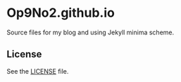# Op9No2.github.io
Source files for my blog and using Jekyll minima scheme.

## License

See the [LICENSE](https://github.com/Op9No2/Op9No2.github.io/blob/master/LICENSE) file.
